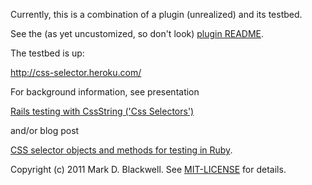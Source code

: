 Currently, this is a combination of a plugin (unrealized) and its testbed.

See the (as yet uncustomized, so don't look) [plugin README](vendor/plugins/css_selector/README).

The testbed is up:

<http://css-selector.heroku.com/>

For background information, see presentation

[Rails testing with CssString ('Css 
Selectors')](http://zymbelstern.com/mark/presentation/Rails-testing-with-CssString/sbook2.htm)

and/or blog post

[CSS selector objects and methods for testing in 
Ruby](http://markdblackwell.blogspot.com/2011/08/css-selector-objects-and-methods-for.html).

Copyright (c) 2011 Mark D. Blackwell. See [MIT-LICENSE](MIT-LICENSE) for details.
